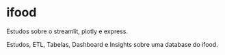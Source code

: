 # ifood
Estudos sobre o streamlit, plotly e express.

Estudos, ETL, Tabelas, Dashboard e Insights sobre uma database do ifood.
